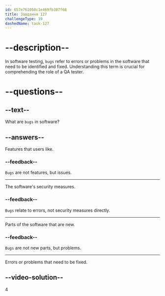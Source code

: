 ```yaml
---
id: 657e761058c1e469fb387f68
title: Завдання 127
challengeType: 19
dashedName: task-127
---
```


# --description--

In software testing, `bugs` refer to errors or problems in the software that need to be identified and fixed. Understanding this term is crucial for comprehending the role of a QA tester.

# --questions--

## --text--

What are `bugs` in software?

## --answers--

Features that users like.

### --feedback--

`Bugs` are not features, but issues.

---

The software's security measures.

### --feedback--

`Bugs` relate to errors, not security measures directly.

---

Parts of the software that are new.

### --feedback--

`Bugs` are not new parts, but problems.

---

Errors or problems that need to be fixed.

## --video-solution--

4
